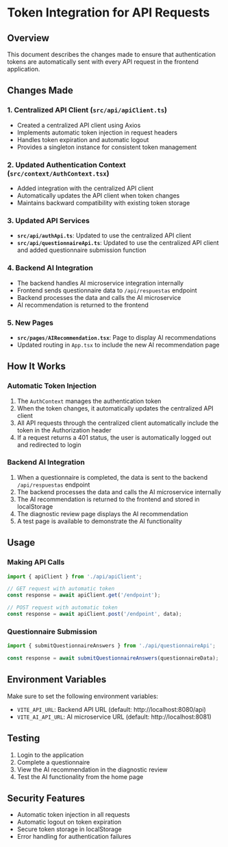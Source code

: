 # Token Integration for API Requests

## Overview
This document describes the changes made to ensure that authentication tokens are automatically sent with every API request in the frontend application.

## Changes Made

### 1. Centralized API Client (`src/api/apiClient.ts`)
- Created a centralized API client using Axios
- Implements automatic token injection in request headers
- Handles token expiration and automatic logout
- Provides a singleton instance for consistent token management

### 2. Updated Authentication Context (`src/context/AuthContext.tsx`)
- Added integration with the centralized API client
- Automatically updates the API client when token changes
- Maintains backward compatibility with existing token storage

### 3. Updated API Services
- **`src/api/authApi.ts`**: Updated to use the centralized API client
- **`src/api/questionnaireApi.ts`**: Updated to use the centralized API client and added questionnaire submission function

### 4. Backend AI Integration
- The backend handles AI microservice integration internally
- Frontend sends questionnaire data to `/api/respuestas` endpoint
- Backend processes the data and calls the AI microservice
- AI recommendation is returned to the frontend

### 5. New Pages
- **`src/pages/AIRecommendation.tsx`**: Page to display AI recommendations
- Updated routing in `App.tsx` to include the new AI recommendation page

## How It Works

### Automatic Token Injection
1. The `AuthContext` manages the authentication token
2. When the token changes, it automatically updates the centralized API client
3. All API requests through the centralized client automatically include the token in the Authorization header
4. If a request returns a 401 status, the user is automatically logged out and redirected to login

### Backend AI Integration
1. When a questionnaire is completed, the data is sent to the backend `/api/respuestas` endpoint
2. The backend processes the data and calls the AI microservice internally
3. The AI recommendation is returned to the frontend and stored in localStorage
4. The diagnostic review page displays the AI recommendation
5. A test page is available to demonstrate the AI functionality

## Usage

### Making API Calls
```typescript
import { apiClient } from './api/apiClient';

// GET request with automatic token
const response = await apiClient.get('/endpoint');

// POST request with automatic token
const response = await apiClient.post('/endpoint', data);
```

### Questionnaire Submission
```typescript
import { submitQuestionnaireAnswers } from './api/questionnaireApi';

const response = await submitQuestionnaireAnswers(questionnaireData);
```

## Environment Variables
Make sure to set the following environment variables:
- `VITE_API_URL`: Backend API URL (default: http://localhost:8080/api)
- `VITE_AI_API_URL`: AI microservice URL (default: http://localhost:8081)

## Testing
1. Login to the application
2. Complete a questionnaire
3. View the AI recommendation in the diagnostic review
4. Test the AI functionality from the home page

## Security Features
- Automatic token injection in all requests
- Automatic logout on token expiration
- Secure token storage in localStorage
- Error handling for authentication failures 